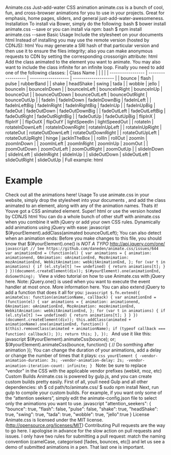 Animate.css Just-add-water CSS animation animate.css is a bunch of cool, fun, and cross-browser animations for you to use in your projects. Great for emphasis, home pages, sliders, and general just-add-water-awesomeness. Installation To install via Bower, simply do the following: bash $ bower install animate.css --save or you can install via npm: bash $ npm install animate.css --save Basic Usage Include the stylesheet on your documents <head> html <head> <link rel="stylesheet" href="animate.min.css"> </head> Instead of installing you may use the remote version (hosted by CDNJS): html <head> <link rel="stylesheet" href="https://cdn.jsdelivr.net/npm/animate.css@3.5.2/animate.min.css"> <!-- or --> <link rel="stylesheet" href="https://cdnjs.cloudflare.com/ajax/libs/animate.css/3.5.2/animate.min.css"> </head> You may generate a SRI hash of that particular version and then use it to ensure the files integrity; also you can make anonymous requests to CDN by setting the corresponding crossorigin attribute: html <head> <link rel="stylesheet" href="https://cdn.jsdelivr.net/npm/animate.css@3.5.2/animate.min.css" integrity="sha384-OHBBOqpYHNsIqQy8hL1U+8OXf9hH6QRxi0+EODezv82DfnZoV7qoHAZDwMwEJvSw" crossorigin="anonymous"> <!-- or --> <link rel="stylesheet" href="https://cdnjs.cloudflare.com/ajax/libs/animate.css/3.5.2/animate.min.css" integrity="sha384-OHBBOqpYHNsIqQy8hL1U+8OXf9hH6QRxi0+EODezv82DfnZoV7qoHAZDwMwEJvSw" crossorigin="anonymous"> </head> Add the class animated to the element you want to animate. You may also want to include the class infinite for an infinite loop. Finally you need to add one of the following classes: | Class Name | | | | | ----------------- | ------------------ | ------------------- | -------------------- | | bounce | flash | pulse | rubberBand | | shake | headShake | swing | tada | | wobble | jello | bounceIn | bounceInDown | | bounceInLeft | bounceInRight | bounceInUp | bounceOut | | bounceOutDown | bounceOutLeft | bounceOutRight | bounceOutUp | | fadeIn | fadeInDown | fadeInDownBig | fadeInLeft | | fadeInLeftBig | fadeInRight | fadeInRightBig | fadeInUp | | fadeInUpBig | fadeOut | fadeOutDown | fadeOutDownBig | | fadeOutLeft | fadeOutLeftBig | fadeOutRight | fadeOutRightBig | | fadeOutUp | fadeOutUpBig | flipInX | flipInY | | flipOutX | flipOutY | lightSpeedIn | lightSpeedOut | | rotateIn | rotateInDownLeft | rotateInDownRight | rotateInUpLeft | | rotateInUpRight | rotateOut | rotateOutDownLeft | rotateOutDownRight | | rotateOutUpLeft | rotateOutUpRight | hinge | jackInTheBox | | rollIn | rollOut | zoomIn | zoomInDown | | zoomInLeft | zoomInRight | zoomInUp | zoomOut | | zoomOutDown | zoomOutLeft | zoomOutRight | zoomOutUp | | slideInDown | slideInLeft | slideInRight | slideInUp | | slideOutDown | slideOutLeft | slideOutRight | slideOutUp | Full example: html <h1 class="animated infinite bounce">Example</h1> Check out all the animations here! Usage To use animate.css in your website, simply drop the stylesheet into your documents <head>, and add the class animated to an element, along with any of the animation names. Thats it! Youve got a CSS animated element. Super! html <head> <link rel="stylesheet" href="animate.min.css"> </head> or use the version hosted by CDNJS html <head> <link rel="stylesheet" href="https://cdnjs.cloudflare.com/ajax/libs/animate.css/3.5.2/animate.min.css"> </head> You can do a whole bunch of other stuff with animate.css when you combine it with jQuery or add your own CSS rules. Dynamically add animations using jQuery with ease: javascript $(#yourElement).addClass(animated bounceOutLeft); You can also detect when an animation ends: Before you make changes to this file, you should know that $(#yourElement).one() is *NOT A TYPO* http://api.jquery.com/one/ ```javascript // See https://github.com/daneden/animate.css/issues/644 var animationEnd = (function(el) { var animations = { animation: animationend, OAnimation: oAnimationEnd, MozAnimation: mozAnimationEnd, WebkitAnimation: webkitAnimationEnd, }; for (var t in animations) { if (el.style[t] !== undefined) { return animations[t]; } } })(document.createElement(div)); $(#yourElement).one(animationEnd, doSomething); ``` View a video tutorial on how to use Animate.css with jQuery here. Note: jQuery.one() is used when you want to execute the event handler at most once. More information here. You can also extend jQuery to add a function that does it all for you: ```javascript $.fn.extend({ animateCss: function(animationName, callback) { var animationEnd = (function(el) { var animations = { animation: animationend, OAnimation: oAnimationEnd, MozAnimation: mozAnimationEnd, WebkitAnimation: webkitAnimationEnd, }; for (var t in animations) { if (el.style[t] !== undefined) { return animations[t]; } } })(document.createElement(div)); this.addClass(animated + animationName).one(animationEnd, function() { $(this).removeClass(animated + animationName); if (typeof callback === function) callback(); }); return this; }, }); ``` And use it like this: javascript $(#yourElement).animateCss(bounce); or; $(#yourElement).animateCss(bounce, function() { // Do somthing after animation }); You can change the duration of your animations, add a delay or change the number of times that it plays: ```css yourElement { -vendor-animation-duration: 3s; -vendor-animation-delay: 2s; -vendor-animation-iteration-count: infinite; } ``` Note: be sure to replace "vendor" in the CSS with the applicable vendor prefixes (webkit, moz, etc) Custom Builds Animate.css is powered by gulp.js, and you can create custom builds pretty easily. First of all, youll need Gulp and all other dependencies: sh $ cd path/to/animate.css/ $ sudo npm install Next, run gulp to compile your custom builds. For example, if you want only some of the “attention seekers”, simply edit the animate-config.json file to select only the animations you want to use. javascript "attention_seekers": { "bounce": true, "flash": false, "pulse": false, "shake": true, "headShake": true, "swing": true, "tada": true, "wobble": true, "jello":true } License Animate.css is licensed under the MIT license. (http://opensource.org/licenses/MIT) Contributing Pull requests are the way to go here. I apologise in advance for the slow action on pull requests and issues. I only have two rules for submitting a pull request: match the naming convention (camelCase, categorised [fades, bounces, etc]) and let us see a demo of submitted animations in a pen. That last one is important.